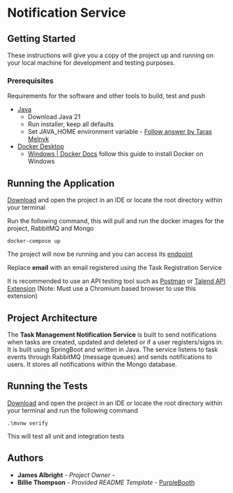 ﻿
# Notification Service

## Getting Started

These instructions will give you a copy of the project up and running on
your local machine for development and testing purposes. 

### Prerequisites

Requirements for the software and other tools to build, test and push 
- [Java](https://www.oracle.com/java/technologies/downloads/#jdk21-windows)
	- Download Java 21
	- Run installer, keep all defaults
	- Set JAVA_HOME environment variable - [Follow answer by Taras Melnyk](https://stackoverflow.com/questions/11161248/setting-java-home)
- [Docker Desktop](https://www.docker.com/products/docker-desktop/)
	- [Windows | Docker Docs](https://docs.docker.com/desktop/setup/install/windows-install/#install-docker-desktop-on-windows) follow this guide to install Docker on Windows

## Running the Application

[Download](https://github.com/jAlbright2002/TaskManagementNotification.git) and open the project in an IDE or locate the root directory within your terminal

Run the following command, this will pull and run the docker images for the project, RabbitMQ and Mongo

	docker-compose up


The project will now be running and you can access its [endpoint](http://localhost:8080/allNotifs/email)

Replace **email** with an email registered using the Task Registration Service 

It is recommended to use an API testing tool such as [Postman](https://www.postman.com/downloads/) or [Talend API Extension](https://chromewebstore.google.com/detail/talend-api-tester-free-ed/aejoelaoggembcahagimdiliamlcdmfm) 
(Note: Must use a Chromium based browser to use this extension)

## Project Architecture
The **Task Management Notification Service** is built to send notifications when tasks are created, updated and deleted or if a user registers/signs in. It is built using SpringBoot and written in Java. The service listens to task events through RabbitMQ (message queues) and sends notifications to users. It stores all notifications within the Mongo database.

## Running the Tests
[Download](https://github.com/jAlbright2002/TaskManagementNotification.git) and open the project in an IDE or locate the root directory within your terminal and run the following command

	.\mvnw verify

This will test all unit and integration tests

## Authors
  - **James Albright** - *Project Owner* -
  - **Billie Thompson** - *Provided README Template* -
    [PurpleBooth](https://github.com/PurpleBooth)
